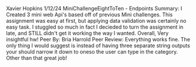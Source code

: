  Xavier Hopkins
 1/12/24
 MiniChallengeEightToTen - Endpoints
 Summary: I Created 3 mini web Api's based off of previous Mini challenges. This assignment was easy at first, but applying data validation was certainly no easy task. I stuggled so much in fact I decieded to turn the assignment in late, and STILL didn't get it working the way I wanted. Overall, Very insightful hw!
 Peer By: Bria Harrold
 Peer Review: Everything works fine. The only thing I would suggest is instead of having three separate string outputs your should narrow it down to oneso the user can type in the category. Other than that great job!
 
